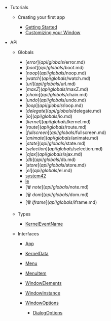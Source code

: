 * Tutorials

    * Creating your first app

        * [Getting Started](first-app/01-getting-started.md)
        * [Customizing your Window](first-app/02-customizing-your-window.md)

* API
    * Globals
        * [$error](api/globals/$error.md)
        * [$boot](api/globals/$boot.md)
        * [$noop](api/globals/$noop.md)
        * [$watch](api/globals/$watch.md)
        * [$url](api/globals/$url.md)
        * [$maxZ](api/globals/$maxZ.md)
        * [$chain](api/globals/$chain.md)
        * [$undo](api/globals/$undo.md)
        * [$loop](api/globals/$loop.md)
        * [$delegate](api/globals/$delegate.md)
        * [$io](api/globals/$io.md)
        * [$kernel](api/globals/$kernel.md)
        * [$route](api/globals/$route.md)
        * [$fullscreen](api/globals/$fullscreen.md)
        * [$animate](api/globals/$animate.md)
        * [$state](api/globals/$state.md)
        * [$selection](api/globals/$selection.md)
        * [$ajax](api/globals/$ajax.md)
        * [$db](api/globals/$db.md)
        * [$store](api/globals/$store.md)
        * [$el](api/globals/$el.md)
        * [system42](api/globals/$kernel.md)
        * [le](api/globals/$kernel.md#kerneldata-data)
        * [🗑️ $note](api/globals/$note.md)
        * [🗑️ $dom](api/globals/$dom.md)
        * [🗑️ $iframe](api/globals/$iframe.md)
    * Types
        * [KernelEventName](api/types/KernelEventName.md)

    * Interfaces
        * [App](api/interfaces/App.md)
        * [KernelData](api/interfaces/KernelData.md)
        * [Menu](api/interfaces/Menu.md)
        * [MenuItem](api/interfaces/MenuItem.md)
        * [WindowElements](api/interfaces/WindowElements.md)
        * [WindowInstance](api/interfaces/WindowInstance.md)
        * [WindowOptions](api/interfaces/WindowOptions.md)

            * [DialogOptions](api/interfaces/DialogOptions.md)
